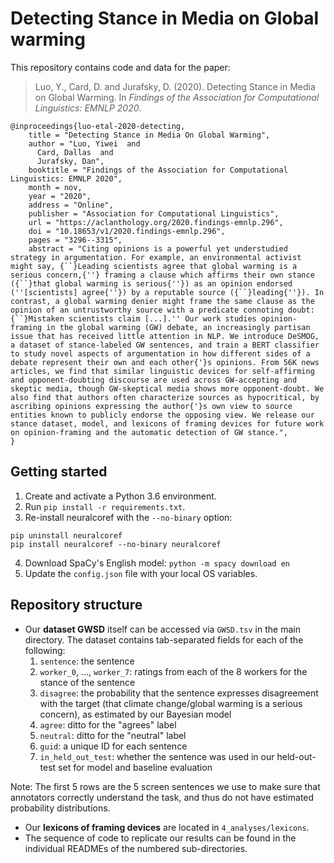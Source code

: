 # **De**tecting **S**tance in **M**edia **o**n **G**lobal warming

This repository contains code and data for the paper:
> Luo, Y., Card, D. and Jurafsky, D. (2020). Detecting Stance in Media on Global Warming. In *Findings of the Association for Computational Linguistics: EMNLP 2020*.
```
@inproceedings{luo-etal-2020-detecting,
    title = "Detecting Stance in Media On Global Warming",
    author = "Luo, Yiwei  and
      Card, Dallas  and
      Jurafsky, Dan",
    booktitle = "Findings of the Association for Computational Linguistics: EMNLP 2020",
    month = nov,
    year = "2020",
    address = "Online",
    publisher = "Association for Computational Linguistics",
    url = "https://aclanthology.org/2020.findings-emnlp.296",
    doi = "10.18653/v1/2020.findings-emnlp.296",
    pages = "3296--3315",
    abstract = "Citing opinions is a powerful yet understudied strategy in argumentation. For example, an environmental activist might say, {``}Leading scientists agree that global warming is a serious concern,{''} framing a clause which affirms their own stance ({``}that global warming is serious{''}) as an opinion endorsed (''[scientists] agree{''}) by a reputable source ({``}leading{''}). In contrast, a global warming denier might frame the same clause as the opinion of an untrustworthy source with a predicate connoting doubt: {``}Mistaken scientists claim [...].'' Our work studies opinion-framing in the global warming (GW) debate, an increasingly partisan issue that has received little attention in NLP. We introduce DeSMOG, a dataset of stance-labeled GW sentences, and train a BERT classifier to study novel aspects of argumentation in how different sides of a debate represent their own and each other{'}s opinions. From 56K news articles, we find that similar linguistic devices for self-affirming and opponent-doubting discourse are used across GW-accepting and skeptic media, though GW-skeptical media shows more opponent-doubt. We also find that authors often characterize sources as hypocritical, by ascribing opinions expressing the author{'}s own view to source entities known to publicly endorse the opposing view. We release our stance dataset, model, and lexicons of framing devices for future work on opinion-framing and the automatic detection of GW stance.",
}
```

## Getting started
1. Create and activate a Python 3.6 environment.
2. Run `pip install -r requirements.txt`.
3. Re-install neuralcoref with the `--no-binary` option: 
```
pip uninstall neuralcoref
pip install neuralcoref --no-binary neuralcoref
```
4. Download SpaCy's English model: `python -m spacy download en`
5. Update the `config.json` file with your local OS variables.

## Repository structure

* Our **dataset GWSD** itself can be accessed via `GWSD.tsv` in the main directory. The dataset contains tab-separated fields for each of the following:
	1. `sentence`: the sentence 
	2. `worker_0`, ..., `worker_7`: ratings from each of the 8 workers for the stance of the sentence
	3. `disagree`: the probability that the sentence expresses disagreement with the target (that climate change/global warming is a serious concern), as estimated by our Bayesian model
	4. `agree`: ditto for the "agrees" label
	5. `neutral`: ditto for the "neutral" label
	6. `guid`: a unique ID for each sentence
	7. `in_held_out_test`: whether the sentence was used in our held-out-test set for model and baseline evaluation

Note: The first 5 rows are the 5 screen sentences we use to make sure that annotators correctly understand the task, and thus do not have estimated probability distributions.
* Our **lexicons of framing devices** are located in `4_analyses/lexicons`.
* The sequence of code to replicate our results can be found in the individual READMEs of the numbered sub-directories.
